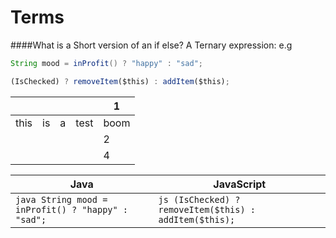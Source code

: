 Terms
=========

####What is a Short version of an if else?
A Ternary expression:
e.g
```java
String mood = inProfit() ? "happy" : "sad";
```
```js
(IsChecked) ? removeItem($this) : addItem($this);
```

|   |   |   |   | 1  |
|---|---|---|---|---|
|this   |is   |a   |test   |boom   |
|   |   |   |   |  2 |
|   |   |   |   | 4  |

| Java  | JavaScript  |
|---|---|
|```java String mood = inProfit() ? "happy" : "sad";``` | ```js (IsChecked) ? removeItem($this) : addItem($this);```|
